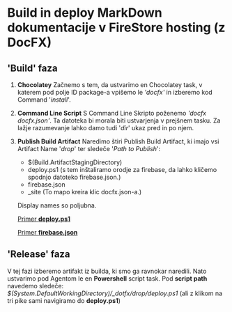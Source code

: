 # Build in deploy MarkDown dokumentacije v FireStore hosting (z DocFX)

## 'Build' faza
1. **Chocolatey**
   Začnemo s tem, da ustvarimo en Chocolatey task, v katerem pod polje ID package-a vpišemo le *'docfx'* in izberemo kod         Command '*install*'.
2. **Command Line Script**
   S Command Line Skripto poženemo *'docfx docfx.json'*. Ta datoteka bi morala biti ustvarjenja v prejšnem tasku. Za lažje razumevanje lahko damo tudi '*dir*' ukaz pred in po njem.
3. **Publish Build Artifact**
   Naredimo štiri Publish Build Artifact, ki imajo vsi Artifact Name '*drop*' ter sledeče '*Path to Publish*':
   - $(Build.ArtifactStagingDirectory)
   - deploy.ps1 (s tem inštaliramo orodje za firebase, da lahko kličemo spodnjo datoteko firebase.json.)
   - firebase.json
   - _site (To mapo kreira klic docfx.json-a.)

   Display names so poljubna.
   
   [Primer **deploy.ps1**](https://github.com/Jan563/docfxtest/blob/master/deploy.ps1)
   
   [Primer **firebase.json**](https://github.com/Jan563/docfxtest/blob/master/firebase.json)
## 'Release' faza
V tej fazi izberemo artifakt iz builda, ki smo ga ravnokar naredili. Nato ustvarimo pod Agentom le en **Powershell** script task.
Pod **script path** navedemo sledeče: *$(System.DefaultWorkingDirectory)/_dotfx/drop/deploy.ps1*  (ali z klikom na tri pike sami navigiramo do **deploy.ps1**)
